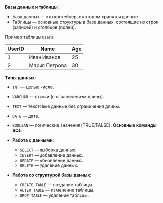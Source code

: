 **Базы данных и таблицы**:

- База данных — это контейнер, в котором хранятся данные.
- Таблицы — основные структуры в базе данных, состоящие из строк (записей) и столбцов (полей).

Пример таблицы `Users`:

| UserID | Name          | Age |
| ------ | ------------- | --- |
| 1      | Иван Иванов   | 25  |
| 2      | Мария Петрова | 30  |
**Типы данных**:

- `INT` — целые числа.
- `VARCHAR` — строки (с ограничением длины).
- `TEXT` — текстовые данные без ограничения длины.
- `DATE` — дата.
- `BOOLEAN` — логические значения (TRUE/FALSE).
**Основные команды SQL**:

- **Работа с данными**:
    
    - `SELECT` — выборка данных.
    - `INSERT` — добавление данных.
    - `UPDATE` — обновление данных.
    - `DELETE` — удаление данных.
- **Работа со структурой базы данных**:
    
    - `CREATE TABLE` — создание таблицы.
    - `ALTER TABLE` — изменение таблицы.
    - `DROP TABLE` — удаление таблицы.

